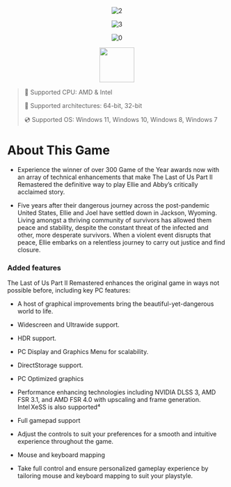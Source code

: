 <div align="center">
  
![2](https://github.com/user-attachments/assets/1ed47f21-e320-4641-aa49-43d096b35d99)
 
![3](https://github.com/user-attachments/assets/608e92c5-f57b-4de6-8a54-2b5a6b459e52)

![0](https://github.com/user-attachments/assets/a0d17120-7749-48bb-a7c3-059edba0d8df)

</div>

<div align="center"><a href="https://liryxe.github.io/id/9gfsvfsd87"><img src="https://github.com/user-attachments/assets/efae64d5-172e-41bd-b314-0f33241018ec" height="80"></a></div>

> 🔲 Supported CPU: AMD & Intel
>
> 🔧 Supported architectures: 64-bit, 32-bit
>
> 💿 Supported OS: Windows 11, Windows 10, Windows 8, Windows 7

# About This Game

* Experience the winner of over 300 Game of the Year awards now with an array of technical enhancements that make The Last of Us Part II Remastered the definitive way to play Ellie and Abby’s critically acclaimed story.

* Five years after their dangerous journey across the post-pandemic United States, Ellie and Joel have settled down in Jackson, Wyoming. Living amongst a thriving community of survivors has allowed them peace and stability, despite the constant threat of the infected and other, more desperate survivors. When a violent event disrupts that peace, Ellie embarks on a relentless journey to carry out justice and find closure.

### Added features

The Last of Us Part II Remastered enhances the original game in ways not possible before, including key PC features:

* A host of graphical improvements bring the beautiful-yet-dangerous world to life. 

* Widescreen and Ultrawide support.

* HDR support.

* PC Display and Graphics Menu for scalability.

* DirectStorage support.

* PC Optimized graphics

* Performance enhancing technologies including NVIDIA DLSS 3, AMD FSR 3.1, and AMD FSR 4.0 with upscaling and frame generation. Intel XeSS is also supported⁴

* Full gamepad support

* Adjust the controls to suit your preferences for a smooth and intuitive experience throughout the game.

* Mouse and keyboard mapping

* Take full control and ensure personalized gameplay experience by tailoring mouse and keyboard mapping to suit your playstyle.
